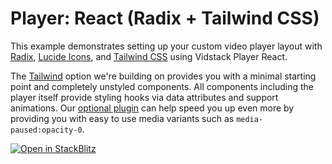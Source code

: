 # Player: React (Radix + Tailwind CSS)

This example demonstrates setting up your custom video player layout with [Radix][radix],
[Lucide Icons][lucide], and [Tailwind CSS][tailwind] using Vidstack Player React.

The [Tailwind][tailwind] option we're building on provides you with a minimal starting point and
completely unstyled components. All components including the player itself provide styling hooks
via data attributes and support animations. Our [optional plugin][tailwind-plugin] can help speed
you up even more by providing you with easy to use media variants such as `media-paused:opacity-0`.

[![Open in StackBlitz](https://developer.stackblitz.com/img/open_in_stackblitz.svg)][stackblitz-demo]

[radix]: https://www.radix-ui.com
[lucide]: https://lucide.dev
[tailwind]: https://tailwindcss.com
[tailwind-plugin]: https://vidstack.io/docs/wc/player/styling/tailwind
[stackblitz-demo]: https://stackblitz.com/fork/github/vidstack/examples/tree/player/react/radix+tailwind?title=Vidstack%20Player%20-%20React%20%28Radix%20+%20Tailwind%20CSS%29&file=src/main.ts&showSidebar=1
